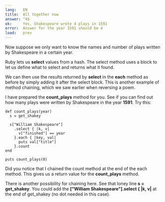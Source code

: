 ```yaml
---
lang:   EN
title:  All together now
answer: ^4$
ok:     Yes, Shakespeare wrote 4 plays in 1591
error:  Answer for the year 1591 should be 4
load:   prev
---
```


Now suppose we only want to know the names and number of plays written by Shakespeare
in a certain year.

Ruby lets us __select__ values from a hash. The select method uses a block to let us
define what to select and returns what it found.

We can then use the results returned by __select__ in the __each__ method as before by
simply adding it after the select block. This is another example of method chaining, which we saw
earlier when reversing a poem.

I have prepared the __count\_plays__ method for you. See if you can find out how many plays
were written by Shakespeare in the year __1591__. Try this:

    def count_plays(year)
      s = get_shakey
      
      s["William Shakespeare"]
        .select { |k, v|
          v["finished"] == year
        }.each { |key, val|
          puts val["title"]
        }.count
    end
    
    puts count_plays(0)

Did you notice that I chained the count method at the end of the each method. This gives
us a return value for the __count\_plays__ method.

There is another possibility for chaining here. See that loney line __s = get_shakey__.
You could add the __["William Shakespeare"].select { |k, v|__ at the end of get_shakey
(no dot needed in this case).
